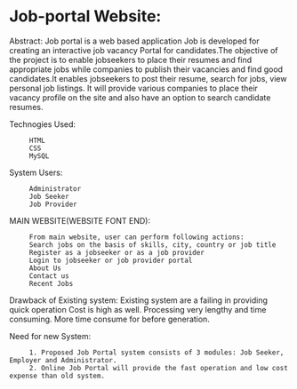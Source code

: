 # Job-portal Website:
   Abstract:
         Job portal is a web based application Job is developed for creating an interactive job vacancy Portal for candidates.The objective of the project is to enable jobseekers to place their resumes and find appropriate jobs while companies to publish their vacancies and find good candidates.It enables jobseekers to post their resume, search for jobs, view personal job listings. It will provide various companies to place their vacancy profile on the site and also have an option to search candidate resumes.
   
   Technogies Used:
         
         HTML
         CSS
         MySQL
         
   System Users:
   
         Administrator
         Job Seeker
         Job Provider
        
   MAIN WEBSITE(WEBSITE FONT END):
   
         From main website, user can perform following actions:
         Search jobs on the basis of skills, city, country or job title
         Register as a jobseeker or as a job provider
         Login to jobseeker or job provider portal
         About Us
         Contact us
         Recent Jobs
         
   Drawback of Existing system:
         Existing system are a failing in providing quick operation
         Cost is high as well.
         Processing very lengthy and time consuming.
         More time consume for before generation.
         
   Need for new System:
   
         1. Proposed Job Portal system consists of 3 modules: Job Seeker, Employer and Administrator.
         2. Online Job Portal will provide the fast operation and low cost expense than old system.
           
